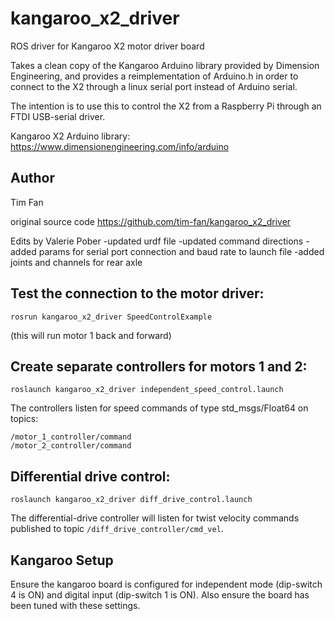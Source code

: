 
# kangaroo_x2_driver
ROS driver for Kangaroo X2 motor driver board

Takes a clean copy of the Kangaroo Arduino library provided by Dimension Engineering, and provides a reimplementation of Arduino.h in order to connect to the X2 through a linux serial port instead of Arduino serial. 

The intention is to use this to control the X2 from a Raspberry Pi through an FTDI USB-serial driver.

Kangaroo X2 Arduino library:
https://www.dimensionengineering.com/info/arduino

## Author
Tim Fan

original source code https://github.com/tim-fan/kangaroo_x2_driver

Edits by Valerie Pober
-updated urdf file
-updated command directions
-added params for serial port connection and baud rate to launch file
-added joints and channels for rear axle



## Test the connection to the motor driver:
```
rosrun kangaroo_x2_driver SpeedControlExample
```
(this will run motor 1 back and forward)

## Create separate controllers for motors 1 and 2:
```
roslaunch kangaroo_x2_driver independent_speed_control.launch
```
The controllers listen for speed commands of type std_msgs/Float64 on topics: 
```
/motor_1_controller/command
/motor_2_controller/command
```

## Differential drive control:
```
roslaunch kangaroo_x2_driver diff_drive_control.launch
```
The differential-drive controller will listen for twist velocity commands published to topic `/diff_drive_controller/cmd_vel`.


## Kangaroo Setup
Ensure the kangaroo board is configured for independent mode (dip-switch 4 is ON) and digital input (dip-switch 1 is ON). Also ensure the board has been tuned with these settings.
